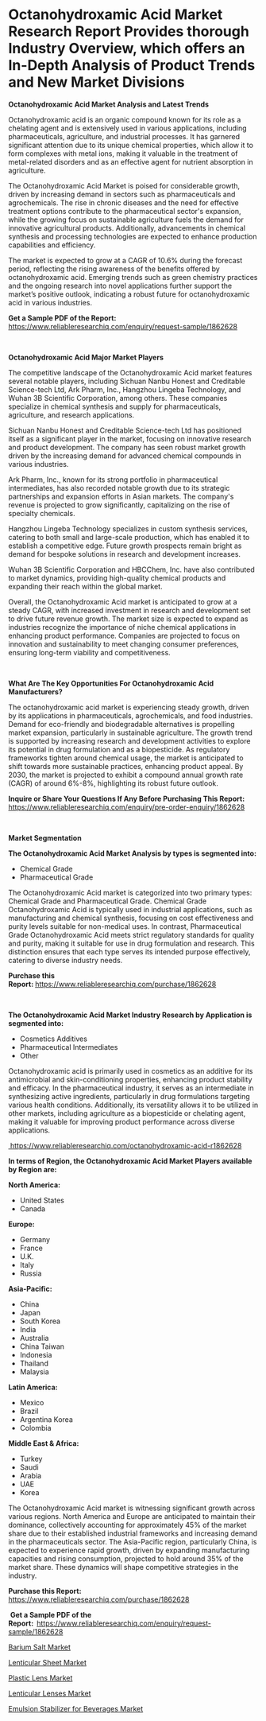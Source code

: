 <p><h1>Octanohydroxamic Acid Market Research Report Provides thorough Industry Overview, which offers an In-Depth Analysis of Product Trends and New Market Divisions</h1></p><p><strong>Octanohydroxamic Acid Market Analysis and Latest Trends</strong></p>
<p><p>Octanohydroxamic acid is an organic compound known for its role as a chelating agent and is extensively used in various applications, including pharmaceuticals, agriculture, and industrial processes. It has garnered significant attention due to its unique chemical properties, which allow it to form complexes with metal ions, making it valuable in the treatment of metal-related disorders and as an effective agent for nutrient absorption in agriculture.</p><p>The Octanohydroxamic Acid Market is poised for considerable growth, driven by increasing demand in sectors such as pharmaceuticals and agrochemicals. The rise in chronic diseases and the need for effective treatment options contribute to the pharmaceutical sector's expansion, while the growing focus on sustainable agriculture fuels the demand for innovative agricultural products. Additionally, advancements in chemical synthesis and processing technologies are expected to enhance production capabilities and efficiency.</p><p>The market is expected to grow at a CAGR of 10.6% during the forecast period, reflecting the rising awareness of the benefits offered by octanohydroxamic acid. Emerging trends such as green chemistry practices and the ongoing research into novel applications further support the market’s positive outlook, indicating a robust future for octanohydroxamic acid in various industries.</p></p>
<p><strong>Get a Sample PDF of the Report:&nbsp;</strong> <a href="https://www.reliableresearchiq.com/enquiry/request-sample/1862628?utm_campaign=103&utm_medium=2&utm_source=Github&utm_content=ia&utm_term=31032025&utm_id=octanohydroxamic-acid">https://www.reliableresearchiq.com/enquiry/request-sample/1862628</a></p>
<p>&nbsp;</p>
<p><strong>Octanohydroxamic Acid Major Market Players</strong></p>
<p><p>The competitive landscape of the Octanohydroxamic Acid market features several notable players, including Sichuan Nanbu Honest and Creditable Science-tech Ltd, Ark Pharm, Inc., Hangzhou Lingeba Technology, and Wuhan 3B Scientific Corporation, among others. These companies specialize in chemical synthesis and supply for pharmaceuticals, agriculture, and research applications.</p><p>Sichuan Nanbu Honest and Creditable Science-tech Ltd has positioned itself as a significant player in the market, focusing on innovative research and product development. The company has seen robust market growth driven by the increasing demand for advanced chemical compounds in various industries.</p><p>Ark Pharm, Inc., known for its strong portfolio in pharmaceutical intermediates, has also recorded notable growth due to its strategic partnerships and expansion efforts in Asian markets. The company's revenue is projected to grow significantly, capitalizing on the rise of specialty chemicals.</p><p>Hangzhou Lingeba Technology specializes in custom synthesis services, catering to both small and large-scale production, which has enabled it to establish a competitive edge. Future growth prospects remain bright as demand for bespoke solutions in research and development increases.</p><p>Wuhan 3B Scientific Corporation and HBCChem, Inc. have also contributed to market dynamics, providing high-quality chemical products and expanding their reach within the global market. </p><p>Overall, the Octanohydroxamic Acid market is anticipated to grow at a steady CAGR, with increased investment in research and development set to drive future revenue growth. The market size is expected to expand as industries recognize the importance of niche chemical applications in enhancing product performance. Companies are projected to focus on innovation and sustainability to meet changing consumer preferences, ensuring long-term viability and competitiveness.</p></p>
<p>&nbsp;</p>
<p><strong>What Are The Key Opportunities For Octanohydroxamic Acid Manufacturers?</strong></p>
<p><p>The octanohydroxamic acid market is experiencing steady growth, driven by its applications in pharmaceuticals, agrochemicals, and food industries. Demand for eco-friendly and biodegradable alternatives is propelling market expansion, particularly in sustainable agriculture. The growth trend is supported by increasing research and development activities to explore its potential in drug formulation and as a biopesticide. As regulatory frameworks tighten around chemical usage, the market is anticipated to shift towards more sustainable practices, enhancing product appeal. By 2030, the market is projected to exhibit a compound annual growth rate (CAGR) of around 6%-8%, highlighting its robust future outlook.</p></p>
<p><strong>Inquire or Share Your Questions If Any Before Purchasing This Report:</strong> <a href="https://www.reliableresearchiq.com/enquiry/pre-order-enquiry/1862628?utm_campaign=103&utm_medium=2&utm_source=Github&utm_content=ia&utm_term=31032025&utm_id=octanohydroxamic-acid">https://www.reliableresearchiq.com/enquiry/pre-order-enquiry/1862628</a></p>
<p>&nbsp;</p>
<p><strong>Market Segmentation</strong></p>
<p><strong>The Octanohydroxamic Acid Market Analysis by types is segmented into:</strong></p>
<p><ul><li>Chemical Grade</li><li>Pharmaceutical Grade</li></ul></p>
<p><p>The Octanohydroxamic Acid market is categorized into two primary types: Chemical Grade and Pharmaceutical Grade. Chemical Grade Octanohydroxamic Acid is typically used in industrial applications, such as manufacturing and chemical synthesis, focusing on cost effectiveness and purity levels suitable for non-medical uses. In contrast, Pharmaceutical Grade Octanohydroxamic Acid meets strict regulatory standards for quality and purity, making it suitable for use in drug formulation and research. This distinction ensures that each type serves its intended purpose effectively, catering to diverse industry needs.</p></p>
<p><strong>Purchase this Report:&nbsp;</strong><a href="https://www.reliableresearchiq.com/purchase/1862628?utm_campaign=103&utm_medium=2&utm_source=Github&utm_content=ia&utm_term=31032025&utm_id=octanohydroxamic-acid">https://www.reliableresearchiq.com/purchase/1862628</a></p>
<p>&nbsp;</p>
<p><strong>The Octanohydroxamic Acid Market Industry Research by Application is segmented into:</strong></p>
<p><ul><li>Cosmetics Additives</li><li>Pharmaceutical Intermediates</li><li>Other</li></ul></p>
<p><p>Octanohydroxamic acid is primarily used in cosmetics as an additive for its antimicrobial and skin-conditioning properties, enhancing product stability and efficacy. In the pharmaceutical industry, it serves as an intermediate in synthesizing active ingredients, particularly in drug formulations targeting various health conditions. Additionally, its versatility allows it to be utilized in other markets, including agriculture as a biopesticide or chelating agent, making it valuable for improving product performance across diverse applications.</p></p>
<p><a href="https://www.reliableresearchiq.com/octanohydroxamic-acid-r1862628?utm_campaign=103&utm_medium=2&utm_source=Github&utm_content=ia&utm_term=31032025&utm_id=octanohydroxamic-acid">&nbsp;https://www.reliableresearchiq.com/octanohydroxamic-acid-r1862628</a></p>
<p><strong>In terms of Region, the Octanohydroxamic Acid Market Players available by Region are:</strong></p>
<p>
    <p> <strong> North America: </strong>
        <ul>
            <li>United States</li>
            <li>Canada</li>
        </ul>
        </p> 
    <p> <strong> Europe: </strong>
        <ul>
            <li>Germany</li>
            <li>France</li>
            <li>U.K.</li>
            <li>Italy</li>
            <li>Russia</li>
        </ul>
        </p> 
    <p> <strong> Asia-Pacific: </strong>
        <ul>
            <li>China</li>
            <li>Japan</li>
            <li>South Korea</li>
            <li>India</li>
            <li>Australia</li>
            <li>China Taiwan</li>
            <li>Indonesia</li>
            <li>Thailand</li>
            <li>Malaysia</li>
        </ul>
        </p> 
    <p> <strong> Latin America: </strong>
        <ul>
            <li>Mexico</li>
            <li>Brazil</li>
            <li>Argentina Korea</li>
            <li>Colombia</li>
        </ul>
        </p> 
    <p> <strong> Middle East & Africa: </strong>
        <ul>
            <li>Turkey</li>
            <li>Saudi</li>
            <li>Arabia</li>
            <li>UAE</li>
            <li>Korea</li>
        </ul>
    </p>
    </p>
<p><p>The Octanohydroxamic Acid market is witnessing significant growth across various regions. North America and Europe are anticipated to maintain their dominance, collectively accounting for approximately 45% of the market share due to their established industrial frameworks and increasing demand in the pharmaceuticals sector. The Asia-Pacific region, particularly China, is expected to experience rapid growth, driven by expanding manufacturing capacities and rising consumption, projected to hold around 35% of the market share. These dynamics will shape competitive strategies in the industry.</p></p>
<p><strong>Purchase this Report: </strong><a href="https://www.reliableresearchiq.com/purchase/1862628?utm_campaign=103&utm_medium=2&utm_source=Github&utm_content=ia&utm_term=31032025&utm_id=octanohydroxamic-acid">https://www.reliableresearchiq.com/purchase/1862628</a></p>
<p>&nbsp;<strong>Get a Sample PDF of the Report:&nbsp;&nbsp;</strong><a href="https://www.reliableresearchiq.com/enquiry/request-sample/1862628?utm_campaign=103&utm_medium=2&utm_source=Github&utm_content=ia&utm_term=31032025&utm_id=octanohydroxamic-acid">https://www.reliableresearchiq.com/enquiry/request-sample/1862628</a></p>
<p><strong></strong></p>
<p><p><a href="https://github.com/snakewaduddx/Market-Research-Report-List-1/blob/main/barium-salt-market.md?utm_campaign=103&utm_medium=2&utm_source=Github&utm_content=ia&utm_term=31032025&utm_id=octanohydroxamic-acid">Barium Salt Market</a></p><p><a href="https://github.com/siriocooch4a/Market-Research-Report-List-1/blob/main/lenticular-sheet-market.md?utm_campaign=103&utm_medium=2&utm_source=Github&utm_content=ia&utm_term=31032025&utm_id=octanohydroxamic-acid">Lenticular Sheet Market</a></p><p><a href="https://github.com/yakobotege/Market-Research-Report-List-1/blob/main/plastic-lens-market.md?utm_campaign=103&utm_medium=2&utm_source=Github&utm_content=ia&utm_term=31032025&utm_id=octanohydroxamic-acid">Plastic Lens Market</a></p><p><a href="https://github.com/sakuniniray98/Market-Research-Report-List-1/blob/main/lenticular-lenses-market.md?utm_campaign=103&utm_medium=2&utm_source=Github&utm_content=ia&utm_term=31032025&utm_id=octanohydroxamic-acid">Lenticular Lenses Market</a></p><p><a href="https://github.com/pupekironim/Market-Research-Report-List-1/blob/main/emulsion-stabilizer-for-beverages-market.md?utm_campaign=103&utm_medium=2&utm_source=Github&utm_content=ia&utm_term=31032025&utm_id=octanohydroxamic-acid">Emulsion Stabilizer for Beverages Market</a></p></p>